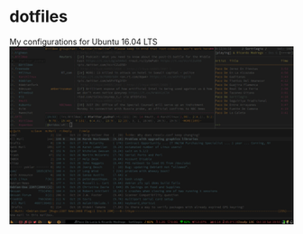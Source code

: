 # dotfiles
My configurations for Ubuntu 16.04 LTS
![alt tag](https://github.com/aperlai/dotfiles/blob/master/desktop.png)
